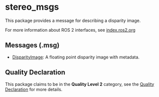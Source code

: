 # stereo_msgs

This package provides a message for describing a disparity image.

For more information about ROS 2 interfaces, see [index.ros2.org](https://index.ros.org/doc/ros2/Concepts/About-ROS-Interfaces/)

## Messages (.msg)
* [DisparityImage](msg/DisparityImage.msg): A floating point disparity image with metadata.

## Quality Declaration
This package claims to be in the **Quality Level 2** category, see the [Quality Declaration](QUALITY_DECLARATION.md) for more details.
